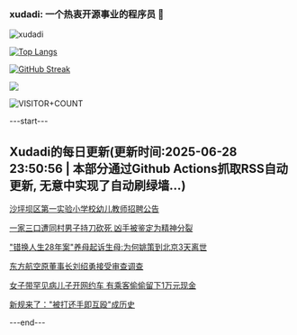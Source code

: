 ### xudadi: 一个热衷开源事业的程序员 👋

![xudadi](https://github-readme-stats-git-masterorgs-github-readme-stats-team.vercel.app/api?username=xudadi)

[![Top Langs](https://github-readme-stats.vercel.app/api/top-langs/?username=xudadi)](https://github.com/anuraghazra/github-readme-stats)

[![GitHub Streak](https://streak-stats.demolab.com?user=xudadi&locale=zh_Hans)](https://git.io/streak-stats)

![](https://raw.githubusercontent.com/xudadi/xudadi/main/assets/github-contribution-grid-snake.svg)

![VISITOR+COUNT](https://komarev.com/ghpvc/?username=xudadi&label=VISITOR+COUNT)


---start---

## Xudadi的每日更新(更新时间:2025-06-28 23:50:56 | 本部分通过Github Actions抓取RSS自动更新, 无意中实现了自动刷绿墙...)

[沙坪坝区第一实验小学校幼儿教师招聘公告](https://www.gongkaoleida.com/article/2479148)

[一家三口遭同村男子持刀砍死 凶手被鉴定为精神分裂](https://m.163.com/news/article/K3574SD8051492T3.html)

["错换人生28年案"养母起诉生母:为何姚策到北京3天离世](https://m.163.com/news/article/K356VP1U0514BE2Q.html)

[东方航空原董事长刘绍勇接受审查调查](https://m.163.com/news/article/K34TVK7K0001899O.html)

[女子带罕见病儿子开网约车 有乘客偷偷留下1万元现金](https://m.163.com/news/article/K32U7MEF0514D3UH.html)

[新规来了："被打还手即互殴"成历史](https://m.163.com/news/article/K34SA9NC0512D3VJ.html)

---end---
